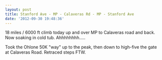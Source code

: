 ```yaml
---
layout: post
title: Stanford Ave - MP - Calaveras Rd - MP - Stanford Ave
date: '2012-09-30 19:48:36'
---
```


18 miles / 6000 ft climb today up and over MP to Calaveras road and back. Now soaking in cold tub. Ahhhhhhhh.....

Took the Ohlone 50K "way" up to the peak, then down to high-five the gate at Calaveras Road. Retraced steps FTW.
